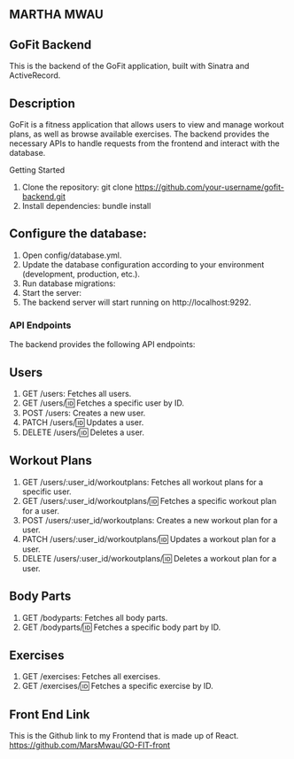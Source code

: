 ## MARTHA MWAU
## GoFit Backend
This is the backend of the GoFit application, built with Sinatra and ActiveRecord.

## Description
GoFit is a fitness application that allows users to view and manage workout plans, as well as browse available exercises. The backend provides the necessary APIs to handle requests from the frontend and interact with the database.

Getting Started
1. Clone the repository:
git clone https://github.com/your-username/gofit-backend.git
2. Install dependencies:
bundle install

## Configure the database:
1. Open config/database.yml.
2. Update the database configuration according to your environment (development, production, etc.).
3. Run database migrations:
4. Start the server:
5. The backend server will start running on http://localhost:9292.

### API Endpoints
The backend provides the following API endpoints:
## Users
1. GET /users: Fetches all users.
2. GET /users/:id: Fetches a specific user by ID.
3. POST /users: Creates a new user.
4. PATCH /users/:id: Updates a user.
5. DELETE /users/:id: Deletes a user.
## Workout Plans
1. GET /users/:user_id/workoutplans: Fetches all workout plans for a specific user.
2. GET /users/:user_id/workoutplans/:id: Fetches a specific workout plan for a user.
3. POST /users/:user_id/workoutplans: Creates a new workout plan for a user.
4. PATCH /users/:user_id/workoutplans/:id: Updates a workout plan for a user.
5. DELETE /users/:user_id/workoutplans/:id: Deletes a workout plan for a user.
## Body Parts
1. GET /bodyparts: Fetches all body parts.
2. GET /bodyparts/:id: Fetches a specific body part by ID.
## Exercises
1. GET /exercises: Fetches all exercises.
2. GET /exercises/:id: Fetches a specific exercise by ID.

## Front End Link
This is the Github link to my Frontend that is made up of React.
https://github.com/MarsMwau/GO-FIT-front
